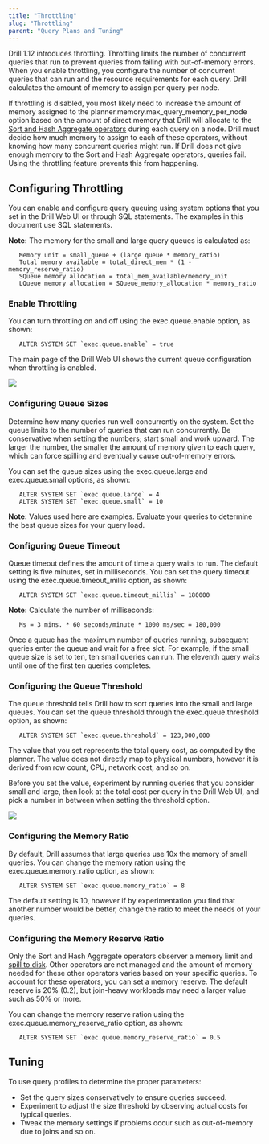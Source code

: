 ```yaml
---
title: "Throttling"
slug: "Throttling"
parent: "Query Plans and Tuning"
---
```


Drill 1.12 introduces throttling. Throttling limits the number of concurrent queries that run to prevent queries from failing with out-of-memory errors. When you enable throttling, you configure the number of concurrent queries that can run and the resource requirements for each query. Drill calculates the amount of memory to assign per query per node.

If throttling is disabled, you most likely need to increase the amount of memory assigned to the planner.memory.max_query_memory_per_node option based on the amount of direct memory that Drill will allocate to the [Sort and Hash Aggregate operators]({{site.baseurl}}/docs/sort-based-and-hash-based-memory-constrained-operators/) during each query on a node. Drill must decide how much memory to assign to each of these operators, without knowing how many concurrent queries might run. If Drill does not give enough memory to the Sort and Hash Aggregate operators, queries fail. Using the throttling feature prevents this from happening.


## Configuring Throttling

You can enable and configure query queuing using system options that you set in the Drill Web UI or through SQL statements. The examples in this document use SQL statements.

**Note:** The memory for the small and large query queues is calculated as:

       Memory unit = small_queue + (large queue * memory_ratio)
       Total memory available = total_direct_mem * (1 - memory_reserve_ratio)
       SQueue memory allocation = total_mem_available/memory_unit
       LQueue memory allocation = SQueue_memory_allocation * memory_ratio

### Enable Throttling

You can turn throttling on and off using the exec.queue.enable option, as shown:

       ALTER SYSTEM SET `exec.queue.enable` = true

The main page of the Drill Web UI shows the current queue configuration when throttling is enabled.

![](https://i.imgur.com/qfzE2pR.png)

### Configuring Queue Sizes

Determine how many queries run well concurrently on the system. Set the queue limits to the number of queries that can run concurrently. Be conservative when setting the numbers; start small and work upward. The larger the number, the smaller the amount of memory given to each query, which can force spilling and eventually cause out-of-memory errors.

You can set the queue sizes using the exec.queue.large and exec.queue.small options, as shown:

       ALTER SYSTEM SET `exec.queue.large` = 4
       ALTER SYSTEM SET `exec.queue.small` = 10

**Note:** Values used here are examples. Evaluate your queries to determine the best queue sizes for your query load.

### Configuring Queue Timeout

Queue timeout defines the amount of time a query waits to run. The default setting is five minutes, set in milliseconds. You can set the query timeout using the exec.queue.timeout_millis option, as shown:

       ALTER SYSTEM SET `exec.queue.timeout_millis` = 180000

**Note:** Calculate the number of milliseconds:

       Ms = 3 mins. * 60 seconds/minute * 1000 ms/sec = 180,000

Once a queue has the maximum number of queries running, subsequent queries enter the queue and wait for a free slot. For example, if the small queue size is set to ten, ten small queries can run. The eleventh query waits until one of the first ten queries completes.

### Configuring the Queue Threshold
The queue threshold tells Drill how to sort queries into the small and large queues. You can set the queue threshold through the exec.queue.threshold option, as shown:

       ALTER SYSTEM SET `exec.queue.threshold` = 123,000,000

The value that you set represents the total query cost, as computed by the planner. The value does not directly map to physical numbers, however it is derived from row count, CPU, network cost, and so on.

Before you set the value, experiment by running queries that you consider small and large, then look at the total cost per query in the Drill Web UI, and pick a number in between when setting the threshold option.

![](https://i.imgur.com/5kpdkCy.png)

### Configuring the Memory Ratio
By default, Drill assumes that large queries use 10x the memory of small queries. You can change the memory ration using the exec.queue.memory_ratio option, as shown:

       ALTER SYSTEM SET `exec.queue.memory_ratio` = 8

The default setting is 10, however if by experimentation you find that another number would be better, change the ratio to meet the needs of your queries.

### Configuring the Memory Reserve Ratio
Only the Sort and Hash Aggregate operators observer a memory limit and [spill to disk]({{site.baseurl}}/docs/sort-based-and-hash-based-memory-constrained-operators/#spill-to-disk). Other operators are not managed and the amount of memory needed for these other operators varies based on your specific queries. To account for these operators, you can set a memory reserve.
The default reserve is 20% (0.2), but join-heavy workloads may need a larger value such as 50% or more.

You can change the memory reserve ration using the exec.queue.memory_reserve_ratio option, as shown:

       ALTER SYSTEM SET `exec.queue.memory_reserve_ratio` = 0.5

## Tuning

To use query profiles to determine the proper parameters:

- Set the query sizes conservatively to ensure queries succeed.
- Experiment to adjust the size threshold by observing actual costs for typical queries.
- Tweak the memory settings if problems occur such as out-of-memory due to joins and so on.












